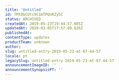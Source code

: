 ```yaml
---
title: 'Untitled'
id: 7MtDbCUtc9C1mTPQnRZySC
status: ARCHIVED
createdAt: 2019-05-23T19:44:57.085Z
updatedAt: 2020-03-05T17:57:09.626Z
publishedAt: 
contentType: updates
productTeam: unknown
author: 
slug: untitled-entry-2019-05-23-at-07-44-57
locale: pt
legacySlug: untitled-entry-2019-05-23-at-07-44-57
announcementImageID: ''
announcementSynopsisPT: ''
---
```



